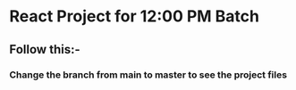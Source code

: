 # React Project for 12:00 PM Batch 
## Follow this:-
### Change the branch from main to master to see the project files
